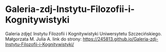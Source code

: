 # Galeria-zdj-Instytu-Filozofii-i-Kognitywistyki
Galeria zdjęć Instytu Filozofii i Kognitywistyki Uniwersytetu Szczecińskiego.
Małgorzata M. Julia A.
link do strony: https://245813.github.io/Galeria-zdj-Instytu-Filozofii-i-Kognitywistyki/
